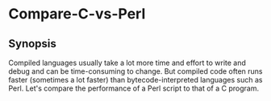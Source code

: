 # Compare-C-vs-Perl

## Synopsis

Compiled languages usually take a lot more time and effort to write and debug and can be time-consuming to change. But compiled code often runs faster (sometimes a lot faster) than bytecode-interpreted languages such as Perl. Let's compare the performance of a Perl script to that of a C program.